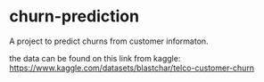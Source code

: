# churn-prediction
A project to predict churns from customer informaton.

the data can be found on this link from kaggle: https://www.kaggle.com/datasets/blastchar/telco-customer-churn